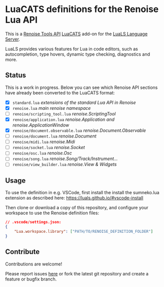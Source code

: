 # LuaCATS definitions for the Renoise Lua API 

This is a [Renoise Tools API](https://github.com/renoise/xrnx) [LuaCATS](https://github.com/LuaCATS) add-on for the [LuaLS Language Server](https://github.com/LuaLS/lua-language-server).

LuaLS provides various features for Lua in code editors, such as autocompletion, type hovers, dynamic type checking, diagnostics and more.

## Status

This is a work in progress. Below you can see which Renoise API sections have already been converted to the LuaCATS format:

- [x] `standard.lua` *extensions of the standard Lua API in Renoise*
- [x] `renoise.lua` *main renoise namespace*
- [ ] `renoise/scripting_tool.lua` *renoise.ScriptingTool*
- [x] `renoise/application.lua` *renoise.Application and renoise.ApplicationWindow*
- [x] `renoise/document.observable.lua` *renoise.Document.Observable*
- [ ] `renoise/document.lua` *renoise.Document*
- [ ] `renoise/midi.lua` *renoise.Midi*
- [ ] `renoise/socket.lua` *renoise.Socket*
- [ ] `renoise/osc.lua` *renoise.Osc*
- [ ] `renoise/song.lua` *renoise.Song/Track/Instrument...*
- [ ] `renoise/view_builder.lua` *renoise.View & Widgets*

## Usage

To use the definition in e.g. VSCode, first install the install the sumneko.lua extension as described here:
https://luals.github.io/#vscode-install

Then clone or download a copy of this repository, and configure your workspace to use the Renoise definition files:

```json
// .vscode/settings.json:
{
    "Lua.workspace.library": ["PATH/TO/RENOISE_DEFINITION_FOLDER"]
}
```

## Contribute

Contributions are welcome!

Please report issues [here](https://github.com/renoise/definitions/issues) or fork the latest git repository and create a feature or bugfix branch.
